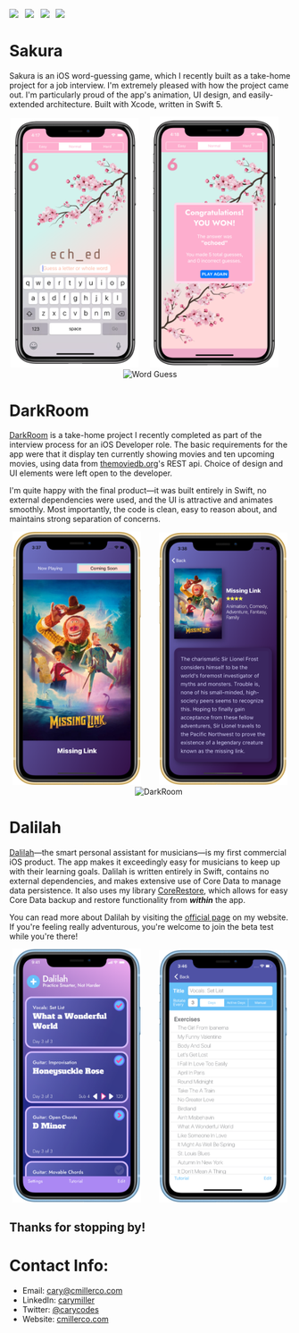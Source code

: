 <a href="https://cmillerco.com/resume/iOS-Dev-Cary-Miller.pdf" download><img src="https://img.shields.io/badge/Download-Resume-ff69b4.svg?style=for-the-badge&logo=codeigniter&logoColor=white"></a>&nbsp;&nbsp;&nbsp;<a href="mailto:cary@cmillerco.com"><img src="https://img.shields.io/badge/Email-cary-8056d5.svg?style=for-the-badge&logo=minutemailer&logoColor=white"></a>&nbsp;&nbsp;&nbsp;<a href="https://linkedin.com/in/carymiller" target="_blank"><img src="https://img.shields.io/badge/linkedin-caryMiller-brightgreen.svg?style=for-the-badge&logo=linkedin&logoColor=white" ></a>&nbsp;&nbsp;&nbsp;<a href="https://twitter.com/carycodes" target="_blank"><img src="https://img.shields.io/badge/twitter-carycodes-blue.svg?style=for-the-badge&logo=twitter&logoColor=white"></a>

<!-- # Hello!
*Thanks for stopping by*. This repo serves as a kind of ever-changing portfolio of projects I'm currently excited about; please feel free to look around. -->
# Sakura
Sakura is an iOS word-guessing game, which I recently built as a take-home project for a job interview. I'm extremely pleased with how the project came out. I'm particularly proud of the app's animation, UI design, and easily-extended architecture. Built with Xcode, written in Swift 5.
<p align="center">
<img src="images/sakura/sakura-play.png" width="230"  title="Word Guess">&nbsp;&nbsp;&nbsp;&nbsp;&nbsp;<img src="images/sakura/sakura-win.png" width="230" title="Word Guess">&nbsp;&nbsp;&nbsp;&nbsp;&nbsp;<img src="images/sakura/sakura-example.gif" width="226" title="Word Guess">
</p>


# DarkRoom
[DarkRoom](https://github.com/cmilr/dark-room) is a take-home project I recently completed as part of the interview process for an iOS Developer role. The basic requirements for the app were that it display ten currently showing movies and ten upcoming movies, using data from [themoviedb.org](https://www.themoviedb.org/)'s REST api. Choice of design and UI elements were left open to the developer.

I'm quite happy with the final product—it was built entirely in Swift, no external dependencies were used, and the UI is attractive and animates smoothly. Most importantly, the code is clean, easy to reason about, and maintains strong separation of concerns.

<!-- <img src="images/darkroom/DarkRoomMaster.png" width="250" align="center" title="Darkroom GIF">&nbsp;&nbsp;&nbsp;&nbsp;&nbsp;&nbsp;&nbsp;&nbsp;&nbsp;&nbsp;<img src="images/darkroom/DarkRoomDetail.png" width="250" align="center" title="Darkroom GIF">&nbsp;&nbsp;&nbsp;&nbsp;&nbsp;&nbsp;&nbsp;&nbsp;&nbsp;&nbsp;<img src="images/darkroom/Darkroom-demo.gif" width="250" align="center" title="Darkroom GIF"><br><br> -->

<p align="center">
<img src="images/darkroom/DarkRoomMaster.png" width="230"  title="DarkRoom">&nbsp;&nbsp;&nbsp;&nbsp;&nbsp;&nbsp;&nbsp;&nbsp;<img src="images/darkroom/DarkRoomDetail.png" width="230" title="DarkRoom">&nbsp;&nbsp;&nbsp;&nbsp;&nbsp;&nbsp;&nbsp;&nbsp;<img src="images/darkroom/Darkroom-demo.gif" width="228" title="DarkRoom">
</p>


# Dalilah
[Dalilah](https://cmillerco.com/dalilah)—the smart personal assistant for musicians—is my first commercial iOS product. The app makes it exceedingly easy for musicians to keep up with their learning goals. Dalilah is written entirely in Swift, contains no external dependencies, and makes extensive use of Core Data to manage data persistence. It also uses my library [CoreRestore](https://github.com/cmilr/core-restore), which allows for easy Core Data backup and restore functionality from ***within*** the app.

You can read more about Dalilah by visiting the [official page](https://cmillerco.com/dalilah) on my website. If you're feeling really adventurous, you're welcome to join the beta test while you're there!

<!-- <img src="images/dalilah/iPhone X-01MasterScreen_framed.png" width="250" title="iPhone X">&nbsp;&nbsp;&nbsp;&nbsp;&nbsp;&nbsp;&nbsp;&nbsp;&nbsp;&nbsp;<img src="images/dalilah/iPhone X-02DetailScreen_framed.png" width="250" title="iPhone X">&nbsp;&nbsp;&nbsp;&nbsp;&nbsp;&nbsp;&nbsp;&nbsp;&nbsp;&nbsp;<img src="images/dalilah/iPhone X-03SettingsScreen_framed.png" width="250" title="iPhone X"> -->

<p align="center">
<img src="images/dalilah/DalilahMaster.png" width="230"  title="Dalilah">&nbsp;&nbsp;&nbsp;&nbsp;&nbsp;&nbsp;&nbsp;&nbsp;<img src="images/dalilah/DalilahDetail.png" width="230" title="Dalilah">
</p>


<!-- # Longboard
If you'd like to see what else I've been working on, I recommend taking a look at [**Swift CoreRestore**](https://github.com/cmilr/swift-core-restore)—a library I've recently created for adding easy Core Data **backup and restore** functionality to iOS apps. CoreRestore is a work-in-progress, but I'm proud of its simple API, light-weight nature, and the fact that it solves a problem many Swift developers experience. -->
<!-- 
You might also be interested in [**Swift DateKit**](https://github.com/cmilr/swift-datekit), my library for easily mocking dates and times in Xcode unit and UI tests. Don't be fooled by its small size—**DateKit** is a compact, highly effective set of methods and classes for testing date-critical iOS apps. -->

## Thanks for stopping by!

# Contact Info:

- Email: cary@cmillerco.com
- LinkedIn: [carymiller](https://www.linkedin.com/in/carymiller/)
- Twitter: [@carycodes](https://twitter.com/carycodes)
- Website: [cmillerco.com](https://cmillerco.com)

